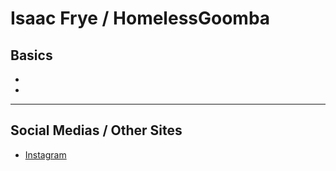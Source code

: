 # Isaac Frye / HomelessGoomba

## Basics
- 
- 
----
## Social Medias / Other Sites
- [Instagram](https://instagram.com/homelssgoombashelter?igshid=1njt88hj687g5)